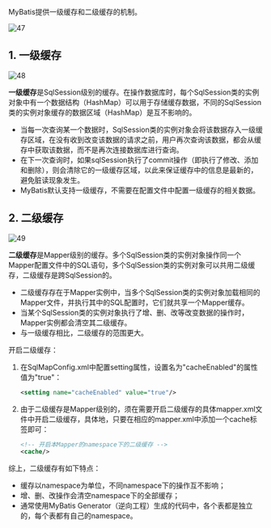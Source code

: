 MyBatis提供一级缓存和二级缓存的机制。

![47](https://chua-n.gitee.io/figure-bed/notebook/JavaWeb/MyBatis/47.png)

## 1. 一级缓存

![48](https://chua-n.gitee.io/figure-bed/notebook/JavaWeb/MyBatis/48.png)

**一级缓存**是SqlSession级别的缓存。在操作数据库时，每个SqlSession类的实例对象中有一个数据结构（HashMap）可以用于存储缓存数据，不同的SqlSession类的实例对象缓存的数据区域（HashMap）是互不影响的。

- 当每一次查询某一个数据时，SqlSession类的实例对象会将该数据存入一级缓存区域，在没有收到改变该数据的请求之前，用户再次查询该数据，都会从缓存中获取该数据，而不是再次连接数据库进行查询。
- 在下一次查询时，如果sqlSession执行了commit操作（即执行了修改、添加和删除），则会清除它的一级缓存区域，以此来保证缓存中的信息是最新的，避免脏读现象发生。
- MyBatis默认支持一级缓存，不需要在配置文件中配置一级缓存的相关数据。

## 2. 二级缓存

![49](https://chua-n.gitee.io/figure-bed/notebook/JavaWeb/MyBatis/49.png)

**二级缓存**是Mapper级别的缓存。多个SqlSession类的实例对象操作同一个Mapper配置文件中的SQL语句，多个SqlSession类的实例对象可以共用二级缓存，二级缓存是跨SqlSession的。

- 二级缓存存在于Mapper实例中，当多个SqlSession类的实例对象加载相同的Mapper文件，并执行其中的SQL配置时，它们就共享一个Mapper缓存。
- 当某个SqlSession类的实例对象执行了增、删、改等改变数据的操作时，Mapper实例都会清空其二级缓存。
- 与一级缓存相比，二级缓存的范围更大。

开启二级缓存：

1. 在SqlMapConfig.xml中配置setting属性，设置名为"cacheEnabled"的属性值为"true"：

    ```xml
    <setting name="cacheEnabled" value="true"/>
    ```

2. 由于二级缓存是Mapper级别的，须在需要开启二级缓存的具体mapper.xml文件中开启二级缓存，具体地，只要在相应的mapper.xml中添加一个cache标签即可：

    ```xml
    <!-- 开启本Mapper的namespace下的二级缓存 -->
    <cache/>
    ```

综上，二级缓存有如下特点：

- 缓存以namespace为单位，不同namespace下的操作互不影响；
- 增、删、改操作会清空namespace下的全部缓存；
- 通常使用MyBatis Generator（逆向工程）生成的代码中，各个表都是独立的，每个表都有自己的namespace。

